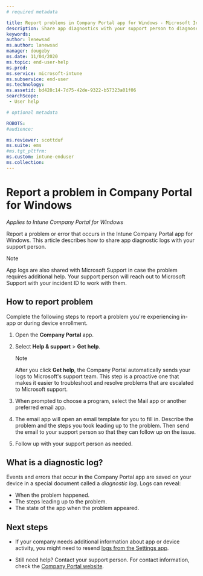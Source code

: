 ```yaml
---
# required metadata

title: Report problems in Company Portal app for Windows - Microsoft Intune
description: Share app diagnostics with your support person to diagnose a problem with the Company Portal app for Windows. 
keywords:
author: lenewsad
ms.author: lanewsad
manager: dougeby
ms.date: 11/04/2020
ms.topic: end-user-help
ms.prod:
ms.service: microsoft-intune
ms.subservice: end-user
ms.technology:
ms.assetid: bd428c14-7d75-42de-9322-b57323a01f06
searchScope:
 - User help

# optional metadata

ROBOTS:  
#audience:

ms.reviewer: scottduf
ms.suite: ems
#ms.tgt_pltfrm:
ms.custom: intune-enduser
ms.collection: 
---
```


# Report a problem in Company Portal for Windows      
*Applies to Intune Company Portal for Windows* 

Report a problem or error that occurs in the Intune Company Portal app for Windows. This article describes how to share app diagnostic logs with your support person. 

> [!NOTE]
> App logs are also shared with Microsoft Support in case the problem requires additional help. Your support person will reach out to Microsoft Support with your incident ID to work with them.    

## How to report problem 
Complete the following steps to report a problem you're experiencing in-app or during device enrollment. 

1. Open the **Company Portal** app.
2. Select **Help & support** > **Get help**.  
   
   > [!Note]	  
   > After you click **Get help**, the Company Portal automatically sends your logs to Microsoft's support team. This step is a proactive one that makes it easier to troubleshoot and resolve problems that are escalated to Microsoft support. 

3. When prompted to choose a program, select the Mail app or another preferred email app.   
   
4. The email app will open an email template for you to fill in. Describe the problem and the steps you took leading up to the problem. Then send the email to your support person so that they can follow up on the issue.     

5. Follow up with your support person as needed.  

## What is a diagnostic log?

Events and errors that occur in the Company Portal app are saved on your device in a special document called a _diagnostic log_. Logs can reveal:  
* When the problem happened.  
* The steps leading up to the problem.  
* The state of the app when the problem appeared.   

## Next steps  

* If your company needs additional information about app or device activity, you might need to resend [logs from the Settings app](send-logs-to-your-it-admin-settings-windows.md). 

* Still need help? Contact your support person. For contact information, check the [Company Portal website](https://go.microsoft.com/fwlink/?linkid=2010980).   
